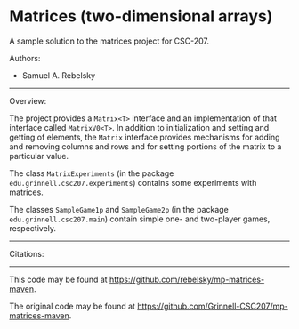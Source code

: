 # Matrices (two-dimensional arrays)

A sample solution to the matrices project for CSC-207.

Authors:

* Samuel A. Rebelsky

---

Overview:

The project provides a `Matrix<T>` interface and an implementation of that interface called `MatrixV0<T>`. In addition to initialization and setting and getting of elements, the `Matrix` interface provides mechanisms for adding and removing columns and rows and for setting portions of the matrix to a particular value.

The class `MatrixExperiments` (in the package `edu.grinnell.csc207.experiments`) contains some experiments with matrices.

The classes `SampleGame1p` and `SampleGame2p` (in the package `edu.grinnell.csc207.main`) contain simple one- and two-player games, respectively.

---

Citations:

---

This code may be found at <https://github.com/rebelsky/mp-matrices-maven>. 

The original code may be found at <https://github.com/Grinnell-CSC207/mp-matrices-maven>.

